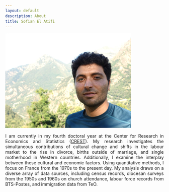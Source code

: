 ```yaml
---
layout: default
description: About
title: Sofian El Atifi
---
```


<img src="/sofian.jpg" alt="Sofian EL ATIFI" width="400" height="300">

<div style="text-align: justify"> 

<p> I am currently in my fourth doctoral year at the Center for Research in Economics and Statistics (<a href = "https://crest.science/user/sofian-el-atifi/">CREST</a>). My research investigates the simultaneous contributions of cultural change and shifts in the labour market to the rise in divorce, births outside of marriage, and single motherhood in Western countries. Additionally, I examine the interplay between these cultural and economic factors. Using quantitative methods, I focus on France from the 1970s to the present day. My analysis draws on a diverse array of data sources, including census records, diocesan surveys from the 1950s and 1960s on church attendance, labour force records from BTS-Postes, and immigration data from TeO. </p>

</div>
